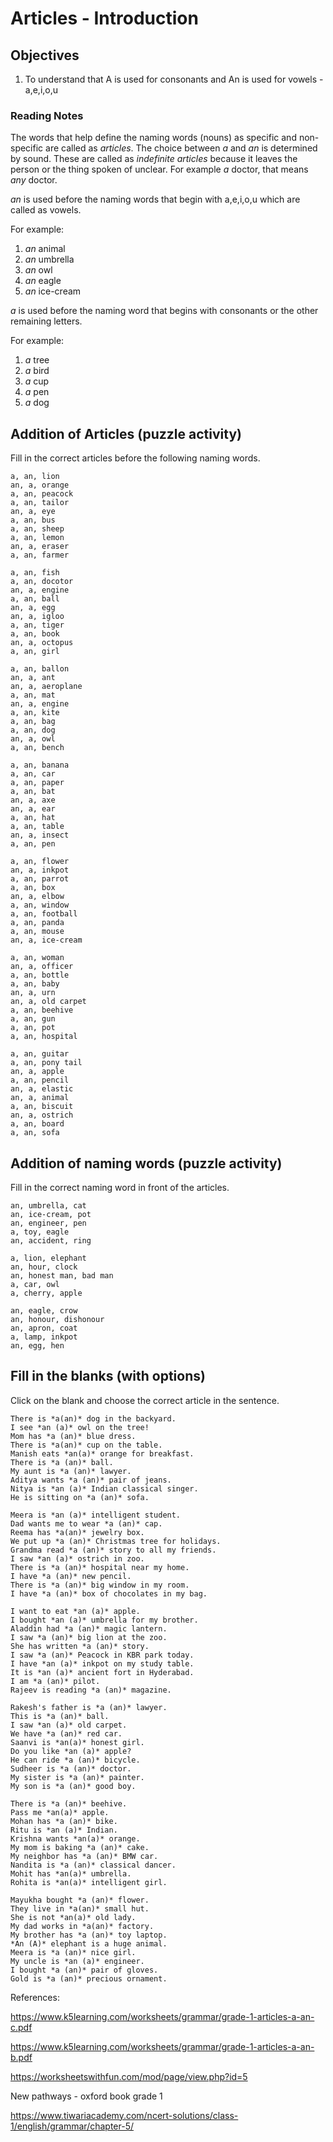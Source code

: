 # Articles - Introduction

## Objectives
1. To understand that A is used for consonants and An is used for vowels - a,e,i,o,u

### Reading Notes

The words that help define the naming words (nouns) as specific and non-specific are called as *articles*. The choice between *a* and *an*  is determined by sound. These are called as *indefinite articles* because it leaves the person or the thing spoken of unclear. For example *a* doctor, that means *any* doctor.  

*an* is used before the naming words that begin with a,e,i,o,u which are called as vowels. 

For example:
1. *an* animal
2. *an* umbrella
3. *an* owl
4. *an* eagle
5. *an* ice-cream

*a* is used before the naming word that begins with consonants or the other remaining letters.

For example:
1. *a* tree
2. *a* bird
3. *a* cup
4. *a* pen
5. *a* dog


## Addition of Articles (puzzle activity)

Fill in the correct articles before the following naming words.

```
a, an, lion
an, a, orange
a, an, peacock
a, an, tailor 
an, a, eye
a, an, bus
a, an, sheep
a, an, lemon
an, a, eraser
a, an, farmer
```

```
a, an, fish
a, an, docotor
an, a, engine
a, an, ball
an, a, egg
an, a, igloo
a, an, tiger
a, an, book
an, a, octopus
a, an, girl
```

```
a, an, ballon
an, a, ant
an, a, aeroplane
a, an, mat
an, a, engine
a, an, kite
a, an, bag
a, an, dog
an, a, owl
a, an, bench
```

```
a, an, banana
a, an, car
a, an, paper
a, an, bat
an, a, axe
an, a, ear
a, an, hat
a, an, table
an, a, insect
a, an, pen
```

```
a, an, flower
an, a, inkpot
a, an, parrot
a, an, box
an, a, elbow
a, an, window
a, an, football
a, an, panda
a, an, mouse
an, a, ice-cream
```

```
a, an, woman
an, a, officer
a, an, bottle
a, an, baby
an, a, urn
an, a, old carpet
a, an, beehive
a, an, gun
a, an, pot
a, an, hospital
```

```
a, an, guitar
a, an, pony tail
an, a, apple
a, an, pencil
an, a, elastic
an, a, animal
a, an, biscuit
an, a, ostrich
a, an, board
a, an, sofa
```


## Addition of naming words (puzzle activity)

Fill in the correct naming word in front of the articles.

```
an, umbrella, cat
an, ice-cream, pot
an, engineer, pen
a, toy, eagle
an, accident, ring
```

```
a, lion, elephant
an, hour, clock
an, honest man, bad man
a, car, owl
a, cherry, apple
```

```
an, eagle, crow
an, honour, dishonour
an, apron, coat
a, lamp, inkpot
an, egg, hen
```


## Fill in the blanks (with options)

Click on the blank and choose the correct article in the sentence.

```
There is *a(an)* dog in the backyard.
I see *an (a)* owl on the tree!
Mom has *a (an)* blue dress.
There is *a(an)* cup on the table.
Manish eats *an(a)* orange for breakfast.
There is *a (an)* ball.
My aunt is *a (an)* lawyer.
Aditya wants *a (an)* pair of jeans.
Nitya is *an (a)* Indian classical singer.
He is sitting on *a (an)* sofa.
```

```
Meera is *an (a)* intelligent student.
Dad wants me to wear *a (an)* cap.
Reema has *a(an)* jewelry box.
We put up *a (an)* Christmas tree for holidays.
Grandma read *a (an)* story to all my friends.
I saw *an (a)* ostrich in zoo.
There is *a (an)* hospital near my home.
I have *a (an)* new pencil.
There is *a (an)* big window in my room.
I have *a (an)* box of chocolates in my bag.
```

```
I want to eat *an (a)* apple.
I bought *an (a)* umbrella for my brother.
Aladdin had *a (an)* magic lantern.
I saw *a (an)* big lion at the zoo.
She has written *a (an)* story.
I saw *a (an)* Peacock in KBR park today.
I have *an (a)* inkpot on my study table.
It is *an (a)* ancient fort in Hyderabad.
I am *a (an)* pilot.
Rajeev is reading *a (an)* magazine.
```

```
Rakesh's father is *a (an)* lawyer.
This is *a (an)* ball.
I saw *an (a)* old carpet.
We have *a (an)* red car.
Saanvi is *an(a)* honest girl.
Do you like *an (a)* apple?
He can ride *a (an)* bicycle.
Sudheer is *a (an)* doctor.
My sister is *a (an)* painter.
My son is *a (an)* good boy.
```

```
There is *a (an)* beehive.
Pass me *an(a)* apple.
Mohan has *a (an)* bike.
Ritu is *an (a)* Indian.
Krishna wants *an(a)* orange.
My mom is baking *a (an)* cake.
My neighbor has *a (an)* BMW car.
Nandita is *a (an)* classical dancer.
Mohit has *an(a)* umbrella.
Rohita is *an(a)* intelligent girl.
```

```
Mayukha bought *a (an)* flower.
They live in *a(an)* small hut.
She is not *an(a)* old lady.
My dad works in *a(an)* factory.
My brother has *a (an)* toy laptop.
*An (A)* elephant is a huge animal.
Meera is *a (an)* nice girl.
My uncle is *an (a)* engineer.
I bought *a (an)* pair of gloves.
Gold is *a (an)* precious ornament.
```



References: 

https://www.k5learning.com/worksheets/grammar/grade-1-articles-a-an-c.pdf

https://www.k5learning.com/worksheets/grammar/grade-1-articles-a-an-b.pdf

https://worksheetswithfun.com/mod/page/view.php?id=5

New pathways - oxford book grade 1

https://www.tiwariacademy.com/ncert-solutions/class-1/english/grammar/chapter-5/











